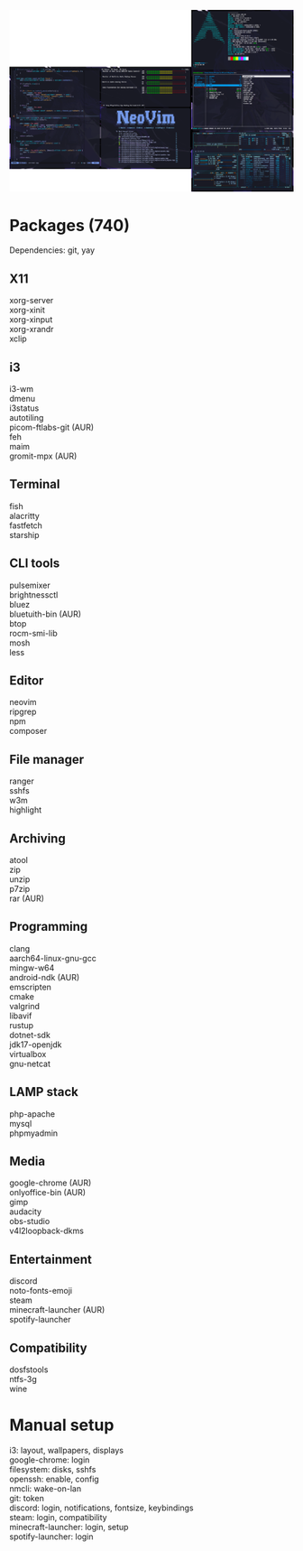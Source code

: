![Preview](./preview.png)

# Packages (740)
Dependencies: git, yay

## X11
xorg-server\
xorg-xinit\
xorg-xinput\
xorg-xrandr\
xclip

## i3
i3-wm\
dmenu\
i3status\
autotiling\
picom-ftlabs-git (AUR)\
feh\
maim\
gromit-mpx (AUR)

## Terminal
fish\
alacritty\
fastfetch\
starship

## CLI tools
pulsemixer\
brightnessctl\
bluez\
bluetuith-bin (AUR)\
btop\
rocm-smi-lib\
mosh\
less

## Editor
neovim\
ripgrep\
npm\
composer

## File manager
ranger\
sshfs\
w3m\
highlight

## Archiving
atool\
zip\
unzip\
p7zip\
rar (AUR)

## Programming
clang\
aarch64-linux-gnu-gcc\
mingw-w64\
android-ndk (AUR)\
emscripten\
cmake\
valgrind\
libavif\
rustup\
dotnet-sdk\
jdk17-openjdk\
virtualbox\
gnu-netcat

## LAMP stack
php-apache\
mysql\
phpmyadmin

## Media
google-chrome (AUR)\
onlyoffice-bin (AUR)\
gimp\
audacity\
obs-studio\
v4l2loopback-dkms

## Entertainment
discord\
noto-fonts-emoji\
steam\
minecraft-launcher (AUR)\
spotify-launcher

## Compatibility
dosfstools\
ntfs-3g\
wine

# Manual setup
i3: layout, wallpapers, displays\
google-chrome: login\
filesystem: disks, sshfs\
openssh: enable, config\
nmcli: wake-on-lan\
git: token\
discord: login, notifications, fontsize, keybindings\
steam: login, compatibility\
minecraft-launcher: login, setup\
spotify-launcher: login
